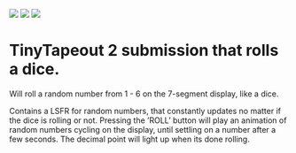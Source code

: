 ![](../../workflows/gds/badge.svg) ![](../../workflows/docs/badge.svg) ![](../../workflows/test/badge.svg)

# TinyTapeout 2 submission that rolls a dice.

Will roll a random number from 1 - 6 on the 7-segment display, like a dice.

Contains a LSFR for random numbers, that constantly updates no matter if the dice is rolling or not. Pressing the ’ROLL’ button will play an animation of random numbers cycling on the display, until settling on a number after a few seconds. The decimal point will light up when its done rolling.

